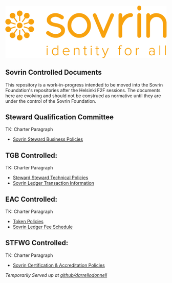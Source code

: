 ![logo](banner.png)



## Sovrin Controlled Documents
This repository is a work-in-progress intended to be moved into the Sovrin Foundation's repositories after the Helsinki F2F sessions. The documents here are evolving and should not be construed as normative until they are under the control of the Sovrin Foundation.

## Steward Qualification Committee
TK: Charter Paragraph

* [Sovrin Steward Business Policies](SQC/sovrin-steward-business-policies.md)

## TGB Controlled:
TK: Charter Paragraph

* [Steward Steward Technical Policies](TGB/sovrin-steward-technical-policies.md)
* [Sovrin Ledger Transaction Information](TGB/sovrin-node-transaction-information.md)

## EAC Controlled:
TK: Charter Paragraph

* [Token Policies](EAC/sovrin-token-policies.md)
* [Sovrin Ledger Fee Schedule](EAC/sovrin-ledger-fee-schedule.md)

## STFWG Controlled:
TK: Charter Paragraph

* [Sovrin Certification & Accreditation Policies](STFWG/sovrin-certification-and-accreditation-policies.md)




_Temporarily Served up at [github/darrellodonnell](https://darrellodonnell.github.io/sovrin-controlled-docs/)_ 
